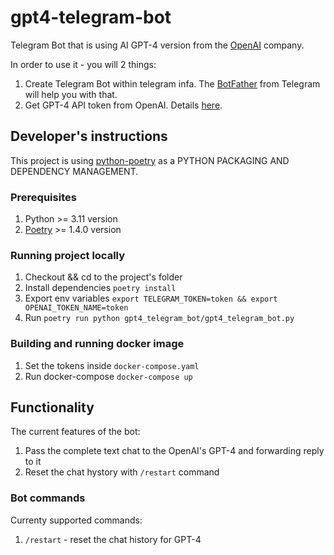 # gpt4-telegram-bot
Telegram Bot that is using AI GPT-4 version from the [OpenAI](https://openai.com/) company.

In order to use it - you will 2 things: 
1. Create Telegram Bot within telegram infa. The [BotFather](https://t.me/botfather) from Telegram will help you with that.
2. Get GPT-4 API token from OpenAI. Details [here](https://help.openai.com/en/articles/7102672-how-can-i-access-gpt-4).

## Developer's instructions
This project is using [python-poetry](https://python-poetry.org/) as a PYTHON PACKAGING AND DEPENDENCY MANAGEMENT. 
### Prerequisites
1. Python >= 3.11 version 
2. [Poetry](https://python-poetry.org/) >= 1.4.0 version 
### Running project locally
1. Checkout && cd to the project's folder
2. Install dependencies `poetry install`
3. Export env variables `export TELEGRAM_TOKEN=token && export OPENAI_TOKEN_NAME=token`
4. Run `poetry run python gpt4_telegram_bot/gpt4_telegram_bot.py`
### Building and running docker image
1. Set the tokens inside `docker-compose.yaml`
2. Run docker-compose `docker-compose up`

## Functionality 
The current features of the bot: 
1. Pass the complete text chat to the OpenAI's GPT-4  and forwarding reply to it
2. Reset the chat hystory with `/restart` command

### Bot commands
Currenty supported commands: 
1. `/restart` - reset the chat history for GPT-4
